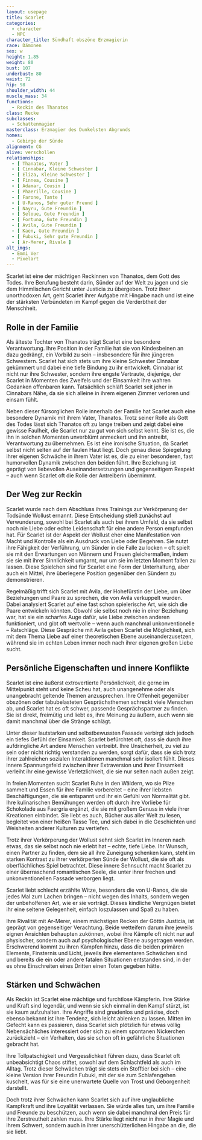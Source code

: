 ```yaml
---
layout: usepage
title: Scarlet
categories:
  - character
  - NPC
character_title: Sündhaft obszöne Erzmagierin
race: Dämonen
sex: w
height: 1.85
weight: 80
bust: 107
underbust: 80
waist: 72
hip: 98
shoulder_width: 44
muscle_mass: 34
functions:
  - Reckin des Thanatos
class: Recke
subclasses:
  - Schattenmagier
masterclass: Erzmagier des Dunkelsten Abgrunds  
homes:
  - Gebirge der Sünde
alignment: CG
alive: verschollen
relationships:
  - [ Thanatos, Vater ]
  - [ Cinnabar, Kleine Schwester ]
  - [ Eliza, Kleine Schwester ]
  - [ Finnea, Cousine ]
  - [ Adamar, Cousin ]
  - [ Phaerille, Cousine ]
  - [ Farone, Tante ]
  - [ U-Ranos, Sehr guter Freund ]
  - [ Nayru, Gute Freundin ]
  - [ Seloue, Gute Freundin ]
  - [ Fortuna, Gute Freundin ]
  - [ Avila, Gute Freundin ]
  - [ Kaen, Gute Freundin ]
  - [ Fubuki, Sehr gute Freundin ]
  - [ Ar-Merer, Rivale ]
alt_imgs:
  - Emmi Ver
  - Pixelart
---
```


Scarlet ist eine der mächtigen Reckinnen von Thanatos, dem Gott des Todes. Ihre Berufung besteht darin, Sünder
auf der Welt zu jagen und sie dem Himmlischen Gericht unter Justicia zu übergeben. Trotz ihrer unorthodoxen Art, geht
Scarlet ihrer Aufgabe mit Hingabe nach und ist eine der stärksten Verbündeten im Kampf gegen die Verderbtheit der
Menschheit.

<!--more-->

## Rolle in der Familie

Als älteste Tochter von Thanatos trägt Scarlet eine besondere Verantwortung. Ihre Position in der Familie hat sie von Kindesbeinen an dazu gedrängt, ein Vorbild zu sein – insbesondere für ihre jüngeren Schwestern. Scarlet hat sich stets um ihre kleine Schwester Cinnabar gekümmert und dabei eine tiefe Bindung zu ihr entwickelt. Cinnabar ist nicht nur ihre Schwester, sondern ihre engste Vertraute, diejenige, der Scarlet in Momenten des Zweifels und der Einsamkeit ihre wahren Gedanken offenbaren kann. Tatsächlich schläft Scarlet seit jeher in Cinnabars Nähe, da sie sich alleine in ihrem eigenen Zimmer verloren und einsam fühlt.

Neben dieser fürsorglichen Rolle innerhalb der Familie hat Scarlet auch eine besondere Dynamik mit ihrem Vater, Thanatos. Trotz seiner Rolle als Gott des Todes lässt sich Thanatos oft zu lange treiben und zeigt dabei eine gewisse Faulheit, die Scarlet nur zu gut von sich selbst kennt. Sie ist es, die ihn in solchen Momenten unverblümt anmeckert und ihn antreibt, Verantwortung zu übernehmen. Es ist eine ironische Situation, da Scarlet selbst nicht selten auf der faulen Haut liegt. Doch genau diese Spiegelung ihrer eigenen Schwäche in ihrem Vater ist es, die zu einer besonderen, fast humorvollen Dynamik zwischen den beiden führt. Ihre Beziehung ist geprägt von liebevollen Auseinandersetzungen und gegenseitigem Respekt – auch wenn Scarlet oft die Rolle der Antreiberin übernimmt.

## Der Weg zur Reckin

Scarlet wurde nach dem Abschluss ihres Trainings zur Verkörperung der Todsünde Wollust ernannt. Diese Entscheidung stieß zunächst auf Verwunderung, sowohl bei Scarlet als auch bei ihrem Umfeld, da sie selbst noch nie Liebe oder echte Leidenschaft für eine andere Person empfunden hat. Für Scarlet ist der Aspekt der Wollust eher eine Manifestation von Macht und Kontrolle als ein Ausdruck von Liebe oder Begehren. Sie nutzt ihre Fähigkeit der Verführung, um Sünder in die Falle zu locken – oft spielt sie mit den Erwartungen von Männern und Frauen gleichermaßen, indem sie sie mit ihrer Sinnlichkeit umgarnt, nur um sie im letzten Moment fallen zu lassen. Diese Spielchen sind für Scarlet eine Form der Unterhaltung, aber auch ein Mittel, ihre überlegene Position gegenüber den Sündern zu demonstrieren.

Regelmäßig trifft sich Scarlet mit Avila, der Hohefürstin der Liebe, um über Beziehungen und Paare zu sprechen, die von Avila verkuppelt wurden. Dabei analysiert Scarlet auf eine fast schon spielerische Art, wie sich die Paare entwickeln könnten. Obwohl sie selbst noch nie in einer Beziehung war, hat sie ein scharfes Auge dafür, wie Liebe zwischen anderen funktioniert, und gibt oft wertvolle – wenn auch manchmal unkonventionelle – Ratschläge. Diese Gespräche mit Avila geben Scarlet die Möglichkeit, sich mit dem Thema Liebe auf einer theoretischen Ebene auseinanderzusetzen, während sie im echten Leben immer noch nach ihrer eigenen großen Liebe sucht.

## Persönliche Eigenschaften und innere Konflikte

Scarlet ist eine äußerst extrovertierte Persönlichkeit, die gerne im Mittelpunkt steht und keine Scheu hat, auch unangenehme oder als unangebracht geltende Themen anzusprechen. Ihre Offenheit gegenüber obszönen oder tabubelasteten Gesprächsthemen schreckt viele Menschen ab, und Scarlet hat es oft schwer, passende Gesprächspartner zu finden. Sie ist direkt, freimütig und liebt es, ihre Meinung zu äußern, auch wenn sie damit manchmal über die Stränge schlägt.

Unter dieser lautstarken und selbstbewussten Fassade verbirgt sich jedoch ein tiefes Gefühl der Einsamkeit. Scarlet befürchtet oft, dass sie durch ihre aufdringliche Art andere Menschen vertreibt. Ihre Unsicherheit, zu viel zu sein oder nicht richtig verstanden zu werden, sorgt dafür, dass sie sich trotz ihrer zahlreichen sozialen Interaktionen manchmal sehr isoliert fühlt. Dieses innere Spannungsfeld zwischen ihrer Extraversion und ihrer Einsamkeit verleiht ihr eine gewisse Verletzlichkeit, die sie nur selten nach außen zeigt.

In freien Momenten sucht Scarlet Ruhe in den Wäldern, wo sie Pilze sammelt und Essen für ihre Familie vorbereitet – eine ihrer liebsten Beschäftigungen, die sie entspannt und ihr ein Gefühl von Normalität gibt. Ihre kulinarischen Bemühungen werden oft durch ihre Vorliebe für Schokolade aus Faergria ergänzt, die sie mit großem Genuss in viele ihrer Kreationen einbindet. Sie liebt es auch, Bücher aus aller Welt zu lesen, begleitet von einer heißen Tasse Tee, und sich dabei in die Geschichten und Weisheiten anderer Kulturen zu vertiefen.

Trotz ihrer Verkörperung der Wollust sehnt sich Scarlet im Inneren nach etwas, das sie selbst noch nie erlebt hat – echte, tiefe Liebe. Ihr Wunsch, einen Partner zu finden, dem sie all ihre Zuneigung schenken kann, steht im starken Kontrast zu ihrer verkörperten Sünde der Wollust, die sie oft als oberflächliches Spiel betrachtet. Diese innere Sehnsucht macht Scarlet zu einer überraschend romantischen Seele, die unter ihrer frechen und unkonventionellen Fassade verborgen liegt.

Scarlet liebt schlecht erzählte Witze, besonders die von U-Ranos, die sie jedes Mal zum Lachen bringen – nicht wegen des Inhalts, sondern wegen der unbeholfenen Art, wie er sie vorträgt. Dieses kindliche Vergnügen bietet ihr eine seltene Gelegenheit, einfach loszulassen und Spaß zu haben.

Ihre Rivalität mit Ar-Merer, einem mächstigen Recken der Göttin Justicia, ist geprägt von gegenseitiger Verachtung. Beide wetteifern darum ihre jeweils eignen Ansichten behaupten zukönnen, wobei ihre Kämpfe oft nicht nur auf physischer, sondern auch auf psychologischer Ebene ausgetragen werden. Erschwerend kommt zu ihren Kämpfen hinzu, dass die beiden primären Elemente, Finsternis und Licht, jeweils ihre elementaren Schwächen sind und bereits die ein oder andere fatalen Situationen entstanden sind, in der es ohne Einschreiten eines Dritten einen Toten gegeben hätte.

## Stärken und Schwächen

Als Reckin ist Scarlet eine mächtige und furchtlose Kämpferin. Ihre Stärke und Kraft sind legendär, und wenn sie sich einmal in den Kampf stürzt, ist sie kaum aufzuhalten. Ihre Angriffe sind gnadenlos und präzise, doch ebenso bekannt ist ihre Tendenz, sich leicht ablenken zu lassen. Mitten im Gefecht kann es passieren, dass Scarlet sich plötzlich für etwas völlig Nebensächliches interessiert oder sich zu einem spontanen Nickerchen zurückzieht – ein Verhalten, das sie schon oft in gefährliche Situationen gebracht hat.

Ihre Tollpatschigkeit und Vergesslichkeit führen dazu, dass Scarlet oft unbeabsichtigt Chaos stiftet, sowohl auf dem Schlachtfeld als auch im Alltag. Trotz dieser Schwächen trägt sie stets ein Stofftier bei sich – eine kleine Version ihrer Freundin Fubuki, mit der sie zum Schlafengehen kuschelt, was für sie eine unerwartete Quelle von Trost und Geborgenheit darstellt.

Doch trotz ihrer Schwächen kann Scarlet sich auf ihre unglaubliche Kampfkraft und ihre Loyalität verlassen. Sie würde alles tun, um ihre Familie und Freunde zu beschützen, auch wenn sie dabei manchmal den Preis für ihre Zerstreutheit zahlen muss. Ihre Stärke liegt nicht nur in ihrer Magie und ihrem Schwert, sondern auch in ihrer unerschütterlichen Hingabe an die, die sie liebt.
